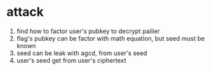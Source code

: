 # attack

1. find how to factor user's pubkey to decrypt pailier
2. flag's pubkey can be factor with math equation, but seed must be known
3. seed can be leak with agcd, from user's seed
4. user's seed get from user's ciphertext
